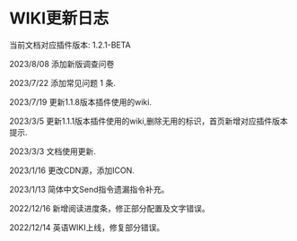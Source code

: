 # WIKI更新日志

当前文档对应插件版本: 1.2.1-BETA

2023/8/08 添加新版调查问卷

2023/7/22 添加常见问题 1 条.

2023/7/19 更新1.1.8版本插件使用的wiki.

2023/3/5 更新1.1.1版本插件使用的wiki,删除无用的标识，首页新增对应插件版本提示.

2023/3/3 文档使用更新.

2023/1/16 更改CDN源，添加ICON.

2023/1/13 简体中文Send指令遗漏指令补充。

2022/12/16 新增阅读进度条，修正部分配置及文字错误。

2022/12/14 英语WIKI上线，修复部分错误。
